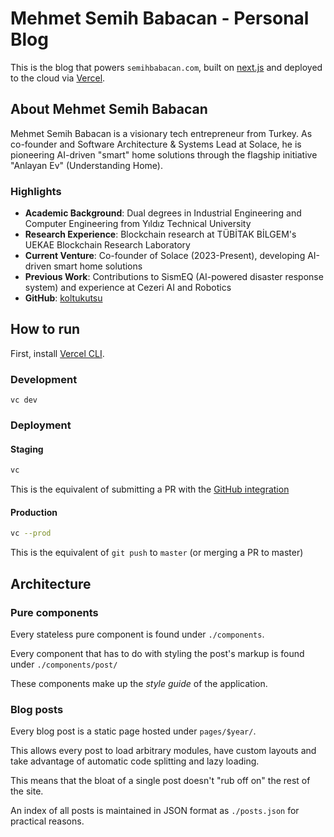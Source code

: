 # Mehmet Semih Babacan - Personal Blog

This is the blog that powers `semihbabacan.com`, built on
[next.js](https://nextjs.org/) and
deployed to the cloud via [Vercel](https://vercel.com).

## About Mehmet Semih Babacan

Mehmet Semih Babacan is a visionary tech entrepreneur from Turkey. As co-founder and Software Architecture & Systems Lead at Solace, he is pioneering AI-driven "smart" home solutions through the flagship initiative "Anlayan Ev" (Understanding Home).

### Highlights

- **Academic Background**: Dual degrees in Industrial Engineering and Computer Engineering from Yıldız Technical University
- **Research Experience**: Blockchain research at TÜBİTAK BİLGEM's UEKAE Blockchain Research Laboratory
- **Current Venture**: Co-founder of Solace (2023-Present), developing AI-driven smart home solutions
- **Previous Work**: Contributions to SismEQ (AI-powered disaster response system) and experience at Cezeri AI and Robotics
- **GitHub**: [koltukutsu](https://github.com/koltukutsu)

## How to run

First, install [Vercel CLI](https://vercel.com/download).

### Development

```
vc dev
```

### Deployment

#### Staging

```bash
vc
```

This is the equivalent of submitting a PR with the [GitHub integration](https://vercel.com/github)

#### Production

```bash
vc --prod
```

This is the equivalent of `git push` to `master` (or merging a PR to master)

## Architecture

### Pure components

Every stateless pure component is found under `./components`.

Every component that has to do with styling the post's markup
is found under `./components/post/`

These components make up the _style guide_ of the application.

### Blog posts

Every blog post is a static page hosted under `pages/$year/`.

This allows every post to load arbitrary modules, have custom layouts
and take advantage of automatic code splitting and lazy loading.

This means that the bloat of a single post doesn't "rub off on" the
rest of the site.

An index of all posts is maintained in JSON format as `./posts.json`
for practical reasons.
